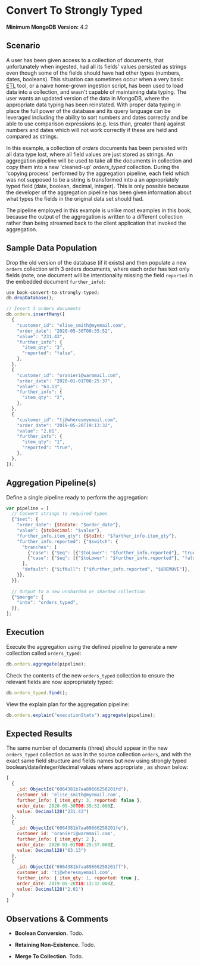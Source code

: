 # Convert To Strongly Typed

__Minimum MongoDB Version:__ 4.2


## Scenario

A user has been given access to a collection of documents, that unfortunately when ingested, had all its fields' values persisted as strings even though some of the fields should have had other types (numbers, dates, booleans). This situation can sometimes occur when a very basic [ETL](https://en.wikipedia.org/wiki/Extract,_transform,_load) tool, or a naive home-grown ingestion script, has been used to load data into a collection, and wasn't capable of maintaining data typing. The user wants an updated version of the data in MongoDB, where the appropriate data typing has been reinstated. With proper data typing in place the full power of the database and its query language can be leveraged including the ability to sort numbers and dates correctly and be able to use comparison expressions (e.g. less than, greater than) against numbers and dates which will not work correctly if these are held and compared as strings.

In this example, a collection of _orders_ documents has been persisted with all data type lost, where all field values are just stored as strings. An aggregation pipeline will be used to take all the documents in collection and copy them into a new 'cleaned-up' _orders_typed_ collection. During the 'copying process' performed by the aggregation pipeline, each field which was not supposed to be a string is transformed into a an appropriately typed field (date, boolean, decimal, integer). This is only possible because the developer of the aggregation pipeline has been given information about what types the fields in the original data set should had.

The pipeline employed in this example is unlike most examples in this book, because the output of the aggregation is written to a different collection rather than being streamed back to the client application that invoked the aggregation.


## Sample Data Population

Drop the old version of the database (if it exists) and then populate a new `orders` collection with 3 orders documents, where each order has text only fields (note, one document will be intentionality missing the field `reported` in the embedded document `further_info`):

```javascript
use book-convert-to-strongly-typed;
db.dropDatabase();

// Insert 3 orders documents
db.orders.insertMany([
  {
    "customer_id": "elise_smith@myemail.com",
    "order_date": "2020-05-30T08:35:52",
    "value": "231.43",
    "further_info": {
      "item_qty": "3",
      "reported": "false",
    },
  },
  {
    "customer_id": "oranieri@warmmail.com",
    "order_date": "2020-01-01T08:25:37",
    "value": "63.13",
    "further_info": {
      "item_qty": "2",
    },
  },
  {
    "customer_id": "tj@wheresmyemail.com",
    "order_date": "2019-05-28T19:13:32",
    "value": "2.01",
    "further_info": {
      "item_qty": "1",
      "reported": "true",
    },
  },  
]);
```


## Aggregation Pipeline(s)

Define a single pipeline ready to perform the aggregation:

```javascript
var pipeline = [
  // Convert strings to required types
  {"$set": {
    "order_date": {$toDate: "$order_date"},    
    "value": {$toDecimal: "$value"},
    "further_info.item_qty": {$toInt: "$further_info.item_qty"},
    "further_info.reported": {"$switch": {
      "branches": [
        {"case": {"$eq": [{"$toLower": "$further_info.reported"}, "true"]}, "then": true},
        {"case": {"$eq": [{"$toLower": "$further_info.reported"}, "false"]}, "then": false},
      ],
      "default": {"$ifNull": ["$further_info.reported", "$$REMOVE"]},
    }},     
  }},     
  
  // Output to a new unsharded or sharded collection
  {"$merge": {
    "into": "orders_typed",
  }},    
];
```


## Execution

Execute the aggregation using the defined pipeline to generate a new collection called `orders_typed`:

```javascript
db.orders.aggregate(pipeline);
```

Check the contents of the new `orders_typed` collection to ensure the relevant fields are now appropriately typed:

```javascript
db.orders_typed.find();
```

View the explain plan for the aggregation pipeline:

```javascript
db.orders.explain("executionStats").aggregate(pipeline);
```

## Expected Results

The same number of documents (three) should appear in the new `orders_typed` collection as was in the source collection `orders`, and with the exact same field structure and fields names but now using strongly typed boolean/date/integer/decimal values where appropriate , as shown below:

```javascript
[
  {
    _id: ObjectId("6064381b7aa89666258201fd"),
    customer_id: 'elise_smith@myemail.com',
    further_info: { item_qty: 3, reported: false },
    order_date: 2020-05-30T08:35:52.000Z,
    value: Decimal128("231.43")
  },
  {
    _id: ObjectId("6064381b7aa89666258201fe"),
    customer_id: 'oranieri@warmmail.com',
    further_info: { item_qty: 2 },
    order_date: 2020-01-01T08:25:37.000Z,
    value: Decimal128("63.13")
  },
  {
    _id: ObjectId("6064381b7aa89666258201ff"),
    customer_id: 'tj@wheresmyemail.com',
    further_info: { item_qty: 1, reported: true },
    order_date: 2019-05-28T19:13:32.000Z,
    value: Decimal128("2.01")
  }
]
```


## Observations & Comments

 * __Boolean Conversion.__ Todo.
 
 * __Retaining Non-Existence.__ Todo.

 * __Merge To Collection.__ Todo.

